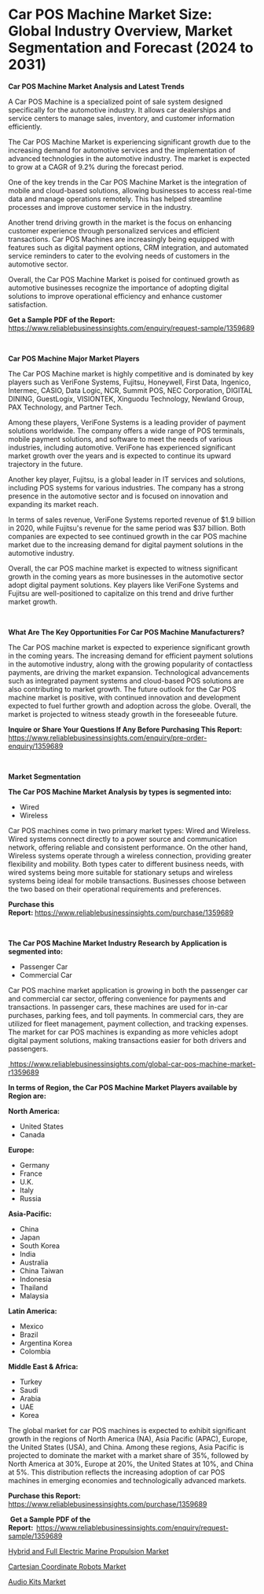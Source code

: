 <p><h1>Car POS Machine Market Size: Global Industry Overview, Market Segmentation and Forecast (2024 to 2031)</h1></p><p><strong>Car POS Machine Market Analysis and Latest Trends</strong></p>
<p><p>A Car POS Machine is a specialized point of sale system designed specifically for the automotive industry. It allows car dealerships and service centers to manage sales, inventory, and customer information efficiently.</p><p>The Car POS Machine Market is experiencing significant growth due to the increasing demand for automotive services and the implementation of advanced technologies in the automotive industry. The market is expected to grow at a CAGR of 9.2% during the forecast period.</p><p>One of the key trends in the Car POS Machine Market is the integration of mobile and cloud-based solutions, allowing businesses to access real-time data and manage operations remotely. This has helped streamline processes and improve customer service in the industry.</p><p>Another trend driving growth in the market is the focus on enhancing customer experience through personalized services and efficient transactions. Car POS Machines are increasingly being equipped with features such as digital payment options, CRM integration, and automated service reminders to cater to the evolving needs of customers in the automotive sector.</p><p>Overall, the Car POS Machine Market is poised for continued growth as automotive businesses recognize the importance of adopting digital solutions to improve operational efficiency and enhance customer satisfaction.</p></p>
<p><strong>Get a Sample PDF of the Report:&nbsp;</strong> <a href="https://www.reliablebusinessinsights.com/enquiry/request-sample/1359689">https://www.reliablebusinessinsights.com/enquiry/request-sample/1359689</a></p>
<p>&nbsp;</p>
<p><strong>Car POS Machine Major Market Players</strong></p>
<p><p>The Car POS Machine market is highly competitive and is dominated by key players such as VeriFone Systems, Fujitsu, Honeywell, First Data, Ingenico, Intermec, CASIO, Data Logic, NCR, Summit POS, NEC Corporation, DIGITAL DINING, GuestLogix, VISIONTEK, Xinguodu Technology, Newland Group, PAX Technology, and Partner Tech.</p><p>Among these players, VeriFone Systems is a leading provider of payment solutions worldwide. The company offers a wide range of POS terminals, mobile payment solutions, and software to meet the needs of various industries, including automotive. VeriFone has experienced significant market growth over the years and is expected to continue its upward trajectory in the future.</p><p>Another key player, Fujitsu, is a global leader in IT services and solutions, including POS systems for various industries. The company has a strong presence in the automotive sector and is focused on innovation and expanding its market reach.</p><p>In terms of sales revenue, VeriFone Systems reported revenue of $1.9 billion in 2020, while Fujitsu's revenue for the same period was $37 billion. Both companies are expected to see continued growth in the car POS machine market due to the increasing demand for digital payment solutions in the automotive industry.</p><p>Overall, the car POS machine market is expected to witness significant growth in the coming years as more businesses in the automotive sector adopt digital payment solutions. Key players like VeriFone Systems and Fujitsu are well-positioned to capitalize on this trend and drive further market growth.</p></p>
<p>&nbsp;</p>
<p><strong>What Are The Key Opportunities For Car POS Machine Manufacturers?</strong></p>
<p><p>The Car POS machine market is expected to experience significant growth in the coming years. The increasing demand for efficient payment solutions in the automotive industry, along with the growing popularity of contactless payments, are driving the market expansion. Technological advancements such as integrated payment systems and cloud-based POS solutions are also contributing to market growth. The future outlook for the Car POS machine market is positive, with continued innovation and development expected to fuel further growth and adoption across the globe. Overall, the market is projected to witness steady growth in the foreseeable future.</p></p>
<p><strong>Inquire or Share Your Questions If Any Before Purchasing This Report:</strong> <a href="https://www.reliablebusinessinsights.com/enquiry/pre-order-enquiry/1359689">https://www.reliablebusinessinsights.com/enquiry/pre-order-enquiry/1359689</a></p>
<p>&nbsp;</p>
<p><strong>Market Segmentation</strong></p>
<p><strong>The Car POS Machine Market Analysis by types is segmented into:</strong></p>
<p><ul><li>Wired</li><li>Wireless</li></ul></p>
<p><p>Car POS machines come in two primary market types: Wired and Wireless. Wired systems connect directly to a power source and communication network, offering reliable and consistent performance. On the other hand, Wireless systems operate through a wireless connection, providing greater flexibility and mobility. Both types cater to different business needs, with wired systems being more suitable for stationary setups and wireless systems being ideal for mobile transactions. Businesses choose between the two based on their operational requirements and preferences.</p></p>
<p><strong>Purchase this Report:&nbsp;</strong><a href="https://www.reliablebusinessinsights.com/purchase/1359689">https://www.reliablebusinessinsights.com/purchase/1359689</a></p>
<p>&nbsp;</p>
<p><strong>The Car POS Machine Market Industry Research by Application is segmented into:</strong></p>
<p><ul><li>Passenger Car</li><li>Commercial Car</li></ul></p>
<p><p>Car POS machine market application is growing in both the passenger car and commercial car sector, offering convenience for payments and transactions. In passenger cars, these machines are used for in-car purchases, parking fees, and toll payments. In commercial cars, they are utilized for fleet management, payment collection, and tracking expenses. The market for car POS machines is expanding as more vehicles adopt digital payment solutions, making transactions easier for both drivers and passengers.</p></p>
<p><a href="https://www.reliablebusinessinsights.com/global-car-pos-machine-market-r1359689">&nbsp;https://www.reliablebusinessinsights.com/global-car-pos-machine-market-r1359689</a></p>
<p><strong>In terms of Region, the Car POS Machine Market Players available by Region are:</strong></p>
<p>
    <p> <strong> North America: </strong>
        <ul>
            <li>United States</li>
            <li>Canada</li>
        </ul>
        </p> 
    <p> <strong> Europe: </strong>
        <ul>
            <li>Germany</li>
            <li>France</li>
            <li>U.K.</li>
            <li>Italy</li>
            <li>Russia</li>
        </ul>
        </p> 
    <p> <strong> Asia-Pacific: </strong>
        <ul>
            <li>China</li>
            <li>Japan</li>
            <li>South Korea</li>
            <li>India</li>
            <li>Australia</li>
            <li>China Taiwan</li>
            <li>Indonesia</li>
            <li>Thailand</li>
            <li>Malaysia</li>
        </ul>
        </p> 
    <p> <strong> Latin America: </strong>
        <ul>
            <li>Mexico</li>
            <li>Brazil</li>
            <li>Argentina Korea</li>
            <li>Colombia</li>
        </ul>
        </p> 
    <p> <strong> Middle East & Africa: </strong>
        <ul>
            <li>Turkey</li>
            <li>Saudi</li>
            <li>Arabia</li>
            <li>UAE</li>
            <li>Korea</li>
        </ul>
    </p>
    </p>
<p><p>The global market for car POS machines is expected to exhibit significant growth in the regions of North America (NA), Asia Pacific (APAC), Europe, the United States (USA), and China. Among these regions, Asia Pacific is projected to dominate the market with a market share of 35%, followed by North America at 30%, Europe at 20%, the United States at 10%, and China at 5%. This distribution reflects the increasing adoption of car POS machines in emerging economies and technologically advanced markets.</p></p>
<p><strong>Purchase this Report: </strong><a href="https://www.reliablebusinessinsights.com/purchase/1359689">https://www.reliablebusinessinsights.com/purchase/1359689</a></p>
<p>&nbsp;<strong>Get a Sample PDF of the Report:&nbsp;&nbsp;</strong><a href="https://www.reliablebusinessinsights.com/enquiry/request-sample/1359689">https://www.reliablebusinessinsights.com/enquiry/request-sample/1359689</a></p>
<p><strong></strong></p>
<p><p><a href="https://www.linkedin.com/pulse/hybrid-full-electric-marine-propulsion-market-size-cagr-fdeve">Hybrid and Full Electric Marine Propulsion Market</a></p><p><a href="https://www.linkedin.com/pulse/cartesian-coordinate-robots-market-insight-trends-growth-jnm6e">Cartesian Coordinate Robots Market</a></p><p><a href="https://www.linkedin.com/pulse/analyzing-audio-kits-market-global-industry-perspective-vfure">Audio Kits Market</a></p></p>
